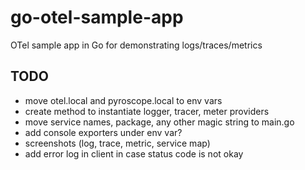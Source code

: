 # go-otel-sample-app

OTel sample app in Go for demonstrating logs/traces/metrics

## TODO
- move otel.local and pyroscope.local to env vars
- create method to instantiate logger, tracer, meter providers
- move service names, package, any other magic string to main.go
- add console exporters under env var?
- screenshots (log, trace, metric, service map)
- add error log in client in case status code is not okay